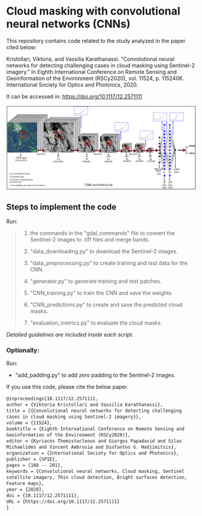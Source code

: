 # Cloud masking with convolutional neural networks (CNNs)

This repository contains code related to the study analyzed in the paper cited below:

Kristollari, Viktoria, and Vassilia Karathanassi. "Convolutional neural networks for detecting challenging cases in cloud masking using Sentinel-2 imagery." In Eighth International Conference on Remote Sensing and Geoinformation of the Environment (RSCy2020), vol. 11524, p. 115240K. International Society for Optics and Photonics, 2020.

It can be accessed in: https://doi.org/10.1117/12.2571111

![CNN architecture](/images/CNN_architecture.png)

## Steps to implement the code

Run:
>1. the commands in the "gdal_commands" file to convert the Sentinel-2 images to .tiff files and merge bands.
>
>2. "data_downloading.py" to download the Sentinel-2 images.
>
>3. "data_preprocessing.py" to create training and test data for the CNN. 
>
>4. "generator.py" to generate training and test patches.
>
>5. "CNN_training.py" to train the CNN and save the weights.
>
>6. "CNN_predictions.py" to create and save the predicted cloud masks.
>
>7. "evaluation_metrics.py" to evaluate the cloud masks.

*Detailed guidelines are included inside each script.*

### Optionally:
Run:
- "add_padding.py" to add zero padding to the Sentinel-2 images.

If you use this code, please cite the below paper.

```
@inproceedings{10.1117/12.2571111,
author = {Viktoria Kristollari and Vassilia Karathanassi},
title = {{Convolutional neural networks for detecting challenging cases in cloud masking using Sentinel-2 imagery}},
volume = {11524},
booktitle = {Eighth International Conference on Remote Sensing and Geoinformation of the Environment (RSCy2020)},
editor = {Kyriacos Themistocleous and Giorgos Papadavid and Silas Michaelides and Vincent Ambrosia and Diofantos G. Hadjimitsis},
organization = {International Society for Optics and Photonics},
publisher = {SPIE},
pages = {188 -- 201},
keywords = {Convolutional neural networks, Cloud masking, Sentinel satellite imagery, Thin cloud detection, Bright surfaces detection, Feature maps},
year = {2020},
doi = {10.1117/12.2571111},
URL = {https://doi.org/10.1117/12.2571111}
}
```
